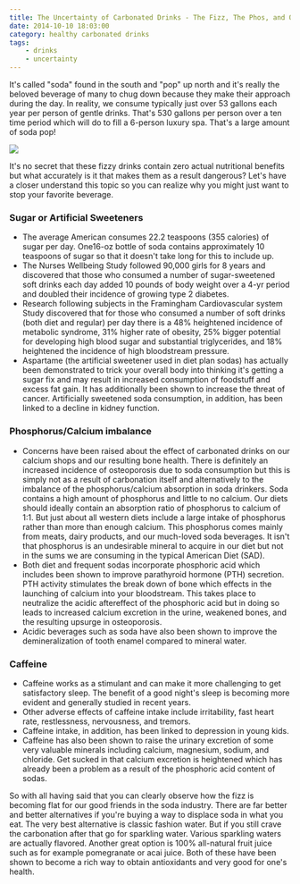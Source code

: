 ```yaml
---
title: The Uncertainty of Carbonated Drinks - The Fizz, The Phos, and Other Variables
date: 2014-10-10 18:03:00
category: healthy carbonated drinks
tags:
	- drinks
	- uncertainty
---
```


It's called "soda" found in the south and "pop" up north and it's really the beloved beverage of many to chug down because they make their approach during the day.  In reality, we consume typically just over 53 gallons each year per person of gentle drinks.  That's 530 gallons per person over a ten time period which will do to fill a 6-person luxury spa.  That's a large amount of soda pop!

![](/images/6.jpg)

It's no secret that these fizzy drinks contain zero actual nutritional benefits but what accurately is it that makes them as a result dangerous?  Let's have a closer understand this topic so you can realize why you might just want to stop your favorite beverage.

<!-- more -->

### Sugar or Artificial Sweeteners

-  The average American consumes 22.2 teaspoons (355 calories) of sugar per day.  One16-oz bottle of soda contains approximately 10 teaspoons of sugar so that it doesn't take long for this to include up.
-  The Nurses Wellbeing Study followed 90,000 girls for 8 years and discovered that those who consumed a number of sugar-sweetened soft drinks each day added 10 pounds of body weight over a 4-yr period and doubled their incidence of growing type 2 diabetes. 
-  Research following subjects in the Framingham Cardiovascular system Study discovered that for those who consumed a number of soft drinks (both diet and regular) per day there is a 48% heightened incidence of metabolic syndrome, 31% higher rate of obesity, 25% bigger potential for developing high blood sugar and substantial triglycerides, and 18% heightened the incidence of high bloodstream pressure.
-  Aspartame (the artificial sweetener used in diet plan sodas) has actually been demonstrated to trick your overall body into thinking it's getting a sugar fix and may result in increased consumption of foodstuff and excess fat gain.  It has additionally been shown to increase the threat of cancer.  Artificially sweetened soda consumption, in addition, has been linked to a decline in kidney function.

### Phosphorus/Calcium imbalance

-  Concerns have been raised about the effect of carbonated drinks on our calcium shops and our resulting bone health.  There is definitely an increased incidence of osteoporosis due to soda consumption but this is simply not as a result of carbonation itself and alternatively to the imbalance of the phosphorus/calcium absorption in soda drinkers.  Soda contains a high amount of phosphorus and little to no calcium.  Our diets should ideally contain an absorption ratio of phosphorus to calcium of 1:1.  But just about all western diets include a large intake of phosphorus rather than more than enough calcium.  This phosphorus comes mainly from meats, dairy products, and our much-loved soda beverages.  It isn't that phosphorus is an undesirable mineral to acquire in our diet but not in the sums we are consuming in the typical American Diet (SAD).
-  Both diet and frequent sodas incorporate phosphoric acid which includes been shown to improve parathyroid hormone (PTH) secretion.  PTH activity stimulates the break down of bone which effects in the launching of calcium into your bloodstream.  This takes place to neutralize the acidic aftereffect of the phosphoric acid but in doing so leads to increased calcium excretion in the urine, weakened bones, and the resulting upsurge in osteoporosis.
-  Acidic beverages such as soda have also been shown to improve the demineralization of tooth enamel compared to mineral water.

### Caffeine
-  Caffeine works as a stimulant and can make it more challenging to get satisfactory sleep.  The benefit of a good night's sleep is becoming more evident and generally studied in recent years.
-  Other adverse effects of caffeine intake include irritability, fast heart rate, restlessness, nervousness, and tremors.
-  Caffeine intake, in addition, has been linked to depression in young kids.
-  Caffeine has also been shown to raise the urinary excretion of some very valuable minerals including calcium, magnesium, sodium, and chloride.  Get sucked in that calcium excretion is heightened which has already been a problem as a result of the phosphoric acid content of sodas.

So with all having said that you can clearly observe how the fizz is becoming flat for our good friends in the soda industry.  There are far better and better alternatives if you're buying a way to displace soda in what you eat.  The very best alternative is classic fashion water.  But if you still crave the carbonation after that go for sparkling water.  Various sparkling waters are actually flavored.  Another great option is 100% all-natural fruit juice such as for example pomegranate or acai juice.  Both of these have been shown to become a rich way to obtain antioxidants and very good for one's health.